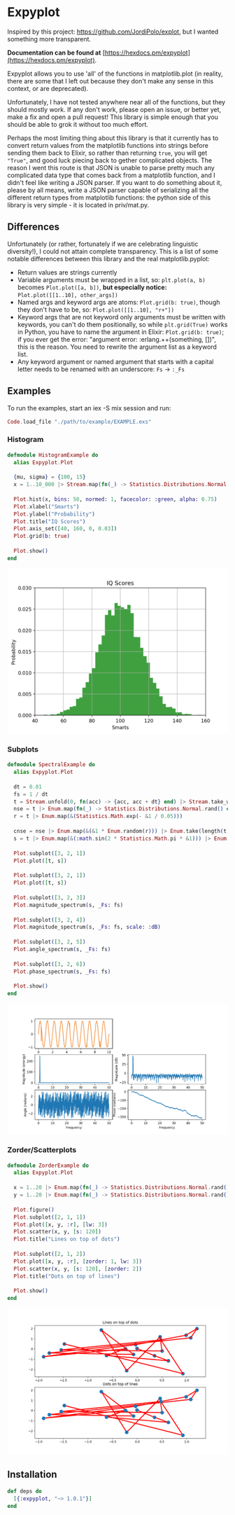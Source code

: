 # Expyplot

Inspired by this project:
https://github.com/JordiPolo/explot, but I wanted something more transparent.

<b>Documentation can be found at</b> [https://hexdocs.pm/expyplot](https://hexdocs.pm/expyplot).

Expyplot allows you to use 'all' of the functions in matplotlib.plot (in reality, there are some that I left out because they don't make any sense in this context, or
are deprecated).

Unfortunately, I have not tested anywhere near all of the functions, but they should mostly work. If any don't work, please open an issue, or better yet,
make a fix and open a pull request! This library is simple enough that you should be able to grok it without too much effort.

Perhaps the most limiting thing about this library is that it currently has to convert return values from the matplotlib functions into strings before
sending them back to Elixir, so rather than returning `true`, you will get `"True"`, and good luck piecing back to gether complicated objects. The reason I went this route
is that JSON is unable to parse pretty much any complicated data type that comes back from a matplotlib function, and I didn't feel like writing a JSON parser. If you
want to do something about it, please by all means, write a JSON parser capable of serializing all the different return types from matplotlib functions: the python
side of this library is very simple - it is located in priv/mat.py.

## Differences

Unfortunately (or rather, fortunately if we are celebrating linguistic diversity!), I could not attain complete transparency. This is a list of some notable differences
between this library and the real matplotlib.pyplot:

- Return values are strings currently
- Variable arguments must be wrapped in a list, so: `plt.plot(a, b)` becomes `Plot.plot([a, b])`, <b>but especially notice:</b> `Plot.plot([[1..10], other_args])`
- Named args and keyword args are atoms: `Plot.grid(b: true)`, though they don't have to be, so: `Plot.plot([[1..10], "r+"])`
- Keyword args that are not keyword only arguments must be written with keywords, you can't do them positionally, so while `plt.grid(True)` works in Python,
  you have to name the argument in Elixir: `Plot.grid(b: true)`; if you ever get the error: "argument error: :erlang.++(something, [])", this is the reason. You need
  to rewrite the argument list as a keyword list.
- Any keyword argument or named argument that starts with a capital letter needs to be renamed with an underscore: `Fs` -> `:_Fs`

## Examples

To run the examples, start an iex -S mix session and run:

```elixir
Code.load_file "./path/to/example/EXAMPLE.exs"
```

### Histogram

```elixir
defmodule HistogramExample do
  alias Expyplot.Plot

  {mu, sigma} = {100, 15}
  x = 1..10_000 |> Stream.map(fn(_) -> Statistics.Distributions.Normal.rand(mu, sigma) end) |> Enum.to_list

  Plot.hist(x, bins: 50, normed: 1, facecolor: :green, alpha: 0.75)
  Plot.xlabel("Smarts")
  Plot.ylabel("Probability")
  Plot.title("IQ Scores")
  Plot.axis_set([40, 160, 0, 0.03])
  Plot.grid(b: true)

  Plot.show()
end
```
![Histogram](images/histogram.png)

### Subplots

```elixir
defmodule SpectralExample do
  alias Expyplot.Plot

  dt = 0.01
  fs = 1 / dt
  t = Stream.unfold(0, fn(acc) -> {acc, acc + dt} end) |> Stream.take_while(&(&1 < 10)) |> Enum.to_list
  nse = t |> Enum.map(fn(_) -> Statistics.Distributions.Normal.rand() end) |> Enum.to_list
  r = t |> Enum.map(&(Statistics.Math.exp(- &1 / 0.05)))

  cnse = nse |> Enum.map(&(&1 * Enum.random(r))) |> Enum.take(length(t)) # fake convolution. I didn't feel like writing a functional convolution.
  s = t |> Enum.map(&(:math.sin(2 * Statistics.Math.pi * &1))) |> Enum.zip(cnse) |> Enum.map(fn {el1, el2} -> el1 + el2 end)

  Plot.subplot([3, 2, 1])
  Plot.plot([t, s])

  Plot.subplot([3, 2, 1])
  Plot.plot([t, s])

  Plot.subplot([3, 2, 3])
  Plot.magnitude_spectrum(s, _Fs: fs)

  Plot.subplot([3, 2, 4])
  Plot.magnitude_spectrum(s, _Fs: fs, scale: :dB)

  Plot.subplot([3, 2, 5])
  Plot.angle_spectrum(s, _Fs: fs)

  Plot.subplot([3, 2, 6])
  Plot.phase_spectrum(s, _Fs: fs)

  Plot.show()
end
```
![Subplots](images/subplots.png)

### Zorder/Scatterplots

```elixir
defmodule ZorderExample do
  alias Expyplot.Plot

  x = 1..20 |> Enum.map(fn(_) -> Statistics.Distributions.Normal.rand() end) |> Enum.to_list
  y = 1..20 |> Enum.map(fn(_) -> Statistics.Distributions.Normal.rand() end) |> Enum.to_list

  Plot.figure()
  Plot.subplot([2, 1, 1])
  Plot.plot([x, y, :r], [lw: 3])
  Plot.scatter(x, y, [s: 120])
  Plot.title("Lines on top of dots")

  Plot.subplot([2, 1, 2])
  Plot.plot([x, y, :r], [zorder: 1, lw: 3])
  Plot.scatter(x, y, [s: 120], [zorder: 2])
  Plot.title("Dots on top of lines")

  Plot.show()
end
```
![Zorder](images/zorder.png)

## Installation

```elixir
def deps do
  [{:expyplot, "~> 1.0.1"}]
end
```

